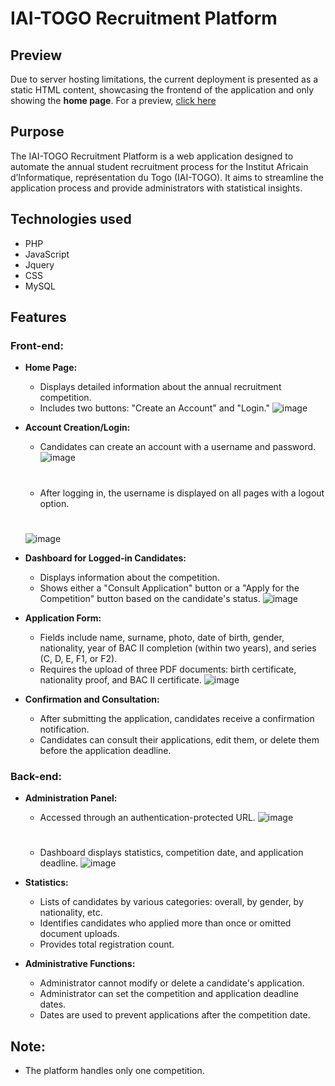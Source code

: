 # IAI-TOGO Recruitment Platform
## Preview
Due to server hosting limitations, the current deployment is presented as a static HTML content, showcasing the frontend of the application and only showing the **home page**. For a preview, [click here](https://php-school-project-static-html.vercel.app/)
## Purpose
The IAI-TOGO Recruitment Platform is a web application designed to automate the annual student recruitment process for the Institut Africain d’Informatique, représentation du Togo (IAI-TOGO). It aims to streamline the application process and provide administrators with statistical insights.

## Technologies used
- PHP
- JavaScript
- Jquery
- CSS
- MySQL

## Features

### Front-end:
- **Home Page:**
  - Displays detailed information about the annual recruitment competition.
  - Includes two buttons: "Create an Account" and "Login."
  ![image](https://github.com/Fadilix/php-projet/assets/121851593/5b32cad3-b1eb-448f-ae12-1422fdf7b045)


- **Account Creation/Login:**
  - Candidates can create an account with a username and password.
  ![image](https://github.com/Fadilix/php-projet/assets/121851593/49050e92-201e-41cb-a6aa-8da847754c95)
  #
  - After logging in, the username is displayed on all pages with a logout option.
  #
  ![image](https://github.com/Fadilix/php-projet/assets/121851593/2ce0f0f9-07cf-4b1f-b9df-11395d062f1e)

- **Dashboard for Logged-in Candidates:**
  - Displays information about the competition.
  - Shows either a "Consult Application" button or a "Apply for the Competition" button based on the candidate's status.
  ![image](https://github.com/Fadilix/php-projet/assets/121851593/ded4c5ea-1bb5-44f6-bac9-364816db00c3)


- **Application Form:**
  - Fields include name, surname, photo, date of birth, gender, nationality, year of BAC II completion (within two years), and series (C, D, E, F1, or F2).
  - Requires the upload of three PDF documents: birth certificate, nationality proof, and BAC II certificate.
  ![image](https://github.com/Fadilix/php-projet/assets/121851593/b2e732fc-a7b7-475c-a85d-b14540e5a5d1)


- **Confirmation and Consultation:**
  - After submitting the application, candidates receive a confirmation notification.
  - Candidates can consult their applications, edit them, or delete them before the application deadline.

### Back-end:
- **Administration Panel:**
  - Accessed through an authentication-protected URL.
  ![image](https://github.com/Fadilix/php-projet/assets/121851593/cfb3defb-6211-4dfb-84b4-f2376454b5b3)
  #

  - Dashboard displays statistics, competition date, and application deadline.
  ![image](https://github.com/Fadilix/php-projet/assets/121851593/c9e7f563-04a1-425d-bb9e-c189a23a7931)


- **Statistics:**
  - Lists of candidates by various categories: overall, by gender, by nationality, etc.
  - Identifies candidates who applied more than once or omitted document uploads.
  - Provides total registration count.

- **Administrative Functions:**
  - Administrator cannot modify or delete a candidate's application.
  - Administrator can set the competition and application deadline dates.
  - Dates are used to prevent applications after the competition date.

## Note:
- The platform handles only one competition.
